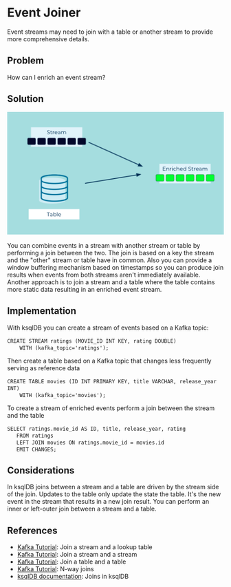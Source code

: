 # Event Joiner

Event streams may need to join with a table or another stream to provide more comprehensive details.

## Problem

How can I enrich an event stream?

## Solution

![event joiner](../img/event-joiner.png)

You can combine events in a stream with another stream or table by performing a join between the two.  The join is based on a key the stream and the "other" stream or table have in common.  Also you can provide a window buffering mechanism based on timestamps so you can produce join results when events from both streams aren't immediately available.  Another approach is to join a stream and a table where the table contains more static data resulting in an enriched event stream. 


## Implementation

With ksqlDB you can create a stream of events based on a Kafka topic:

```
CREATE STREAM ratings (MOVIE_ID INT KEY, rating DOUBLE)
    WITH (kafka_topic='ratings');
```

Then create a table based on a Kafka topic that changes less frequently serving as reference data

```
CREATE TABLE movies (ID INT PRIMARY KEY, title VARCHAR, release_year INT)
    WITH (kafka_topic='movies');

```

To create a stream of enriched events perform a join between the stream and the table

```
SELECT ratings.movie_id AS ID, title, release_year, rating
   FROM ratings
   LEFT JOIN movies ON ratings.movie_id = movies.id
   EMIT CHANGES;

```

## Considerations

In ksqlDB joins between a stream and a table are driven by the stream side of the join.  Updates to the table only update the state the table.  It's the new event in the stream that results in a new join result.  You can perform an inner or left-outer join between a stream and a table.



## References
* [Kafka Tutorial](https://kafka-tutorials.confluent.io/join-a-stream-to-a-table/ksql.html): Join a stream and a lookup table
* [Kafka Tutorial](https://kafka-tutorials.confluent.io/join-a-stream-to-a-stream/ksql.html): Join a stream and a stream
* [Kafka Tutorial](https://kafka-tutorials.confluent.io/join-a-table-to-a-table/ksql.html): Join a table and a table
* [Kafka Tutorial](https://kafka-tutorials.confluent.io/multi-joins/ksql.html): N-way joins
* [ksqlDB documentation](https://docs.ksqldb.io/en/latest/developer-guide/joins/join-streams-and-tables/#stream-table-joins): Joins in ksqlDB